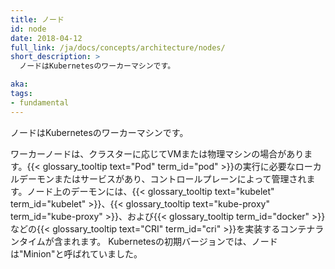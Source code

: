 ```yaml
---
title: ノード
id: node
date: 2018-04-12
full_link: /ja/docs/concepts/architecture/nodes/
short_description: >
  ノードはKubernetesのワーカーマシンです。

aka: 
tags:
- fundamental
---
```

 ノードはKubernetesのワーカーマシンです。

<!--more--> 

ワーカーノードは、クラスターに応じてVMまたは物理マシンの場合があります。{{< glossary_tooltip text="Pod" term_id="pod" >}}の実行に必要なローカルデーモンまたはサービスがあり、コントロールプレーンによって管理されます。ノード上のデーモンには、{{< glossary_tooltip text="kubelet" term_id="kubelet" >}}、{{< glossary_tooltip text="kube-proxy" term_id="kube-proxy" >}}、および{{< glossary_tooltip term_id="docker" >}}などの{{< glossary_tooltip text="CRI" term_id="cri" >}}を実装するコンテナランタイムが含まれます。
Kubernetesの初期バージョンでは、ノードは"Minion"と呼ばれていました。
